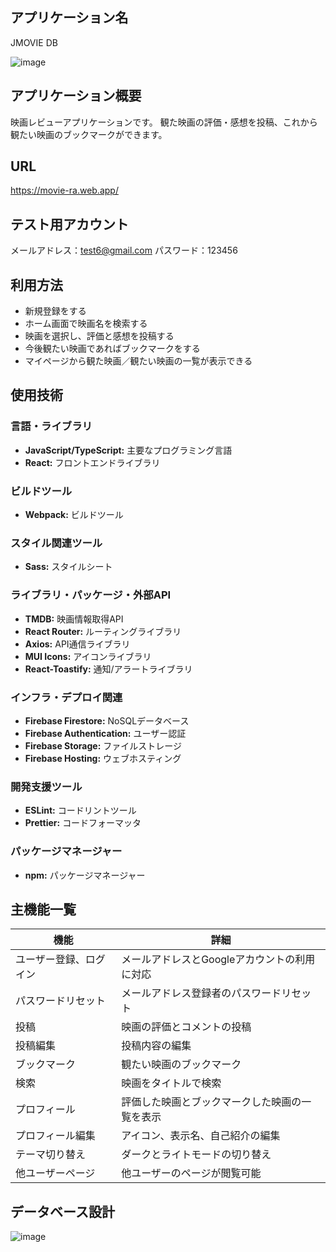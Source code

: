 ## アプリケーション名

JMOVIE DB

![image](https://github.com/KenJamesHioki/movie_ratings/assets/43932622/363ba901-a2cb-4f24-ab71-75076d334f61)

## アプリケーション概要

映画レビューアプリケーションです。
観た映画の評価・感想を投稿、これから観たい映画のブックマークができます。

## URL

https://movie-ra.web.app/

## テスト用アカウント

メールアドレス：test6@gmail.com
パスワード：123456

## 利用方法

- 新規登録をする
- ホーム画面で映画名を検索する
- 映画を選択し、評価と感想を投稿する
- 今後観たい映画であればブックマークをする
- マイページから観た映画／観たい映画の一覧が表示できる

## 使用技術

### 言語・ライブラリ
- **JavaScript/TypeScript:** 主要なプログラミング言語
- **React:** フロントエンドライブラリ

### ビルドツール
- **Webpack:** ビルドツール

### スタイル関連ツール
- **Sass:** スタイルシート

### ライブラリ・パッケージ・外部API
- **TMDB:** 映画情報取得API
- **React Router:** ルーティングライブラリ
- **Axios:** API通信ライブラリ
- **MUI Icons:** アイコンライブラリ
- **React-Toastify:** 通知/アラートライブラリ

### インフラ・デプロイ関連
- **Firebase Firestore:** NoSQLデータベース
- **Firebase Authentication:** ユーザー認証
- **Firebase Storage:** ファイルストレージ
- **Firebase Hosting:** ウェブホスティング

### 開発支援ツール
- **ESLint:** コードリントツール
- **Prettier:** コードフォーマッタ

### パッケージマネージャー
- **npm:** パッケージマネージャー

## 主機能一覧

機能 | 詳細
-|-
ユーザー登録、ログイン | メールアドレスとGoogleアカウントの利用に対応
パスワードリセット | メールアドレス登録者のパスワードリセット
投稿 | 映画の評価とコメントの投稿
投稿編集 | 投稿内容の編集
ブックマーク | 観たい映画のブックマーク
検索 | 映画をタイトルで検索
プロフィール | 評価した映画とブックマークした映画の一覧を表示
プロフィール編集 | アイコン、表示名、自己紹介の編集
テーマ切り替え | ダークとライトモードの切り替え
他ユーザーページ | 他ユーザーのページが閲覧可能

## データベース設計

![image](https://github.com/KenJamesHioki/movie_ratings/assets/43932622/cf5631b6-88f1-4138-aafe-68c55a551f8a)